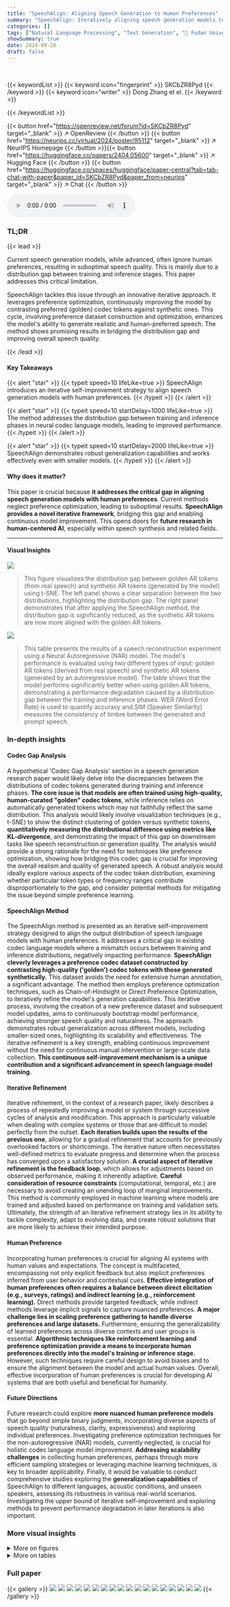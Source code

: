 ```yaml
---
title: "SpeechAlign: Aligning Speech Generation to Human Preferences"
summary: "SpeechAlign: Iteratively aligning speech generation models to human preferences via preference optimization, bridging distribution gaps for improved speech quality."
categories: []
tags: ["Natural Language Processing", "Text Generation", "🏢 Fudan University",]
showSummary: true
date: 2024-09-26
draft: false
---
```


<br>

{{< keywordList >}}
{{< keyword icon="fingerprint" >}} SKCbZR8Pyd {{< /keyword >}}
{{< keyword icon="writer" >}} Dong Zhang et el. {{< /keyword >}}
 
{{< /keywordList >}}

{{< button href="https://openreview.net/forum?id=SKCbZR8Pyd" target="_blank" >}}
↗ OpenReview
{{< /button >}}
{{< button href="https://neurips.cc/virtual/2024/poster/95112" target="_blank" >}}
↗ NeurIPS Homepage
{{< /button >}}{{< button href="https://huggingface.co/papers/2404.05600" target="_blank" >}}
↗ Hugging Face
{{< /button >}}
{{< button href="https://huggingface.co/spaces/huggingface/paper-central?tab=tab-chat-with-paper&paper_id=SKCbZR8Pyd&paper_from=neurips" target="_blank" >}}
↗ Chat
{{< /button >}}



<audio controls>
    <source src="https://ai-paper-reviewer.com/SKCbZR8Pyd/podcast.wav" type="audio/wav">
    Your browser does not support the audio element.
</audio>


### TL;DR


{{< lead >}}

Current speech generation models, while advanced, often ignore human preferences, resulting in suboptimal speech quality. This is mainly due to a distribution gap between training and inference stages.  This paper addresses this critical limitation. 



SpeechAlign tackles this issue through an innovative iterative approach. It leverages preference optimization, continuously improving the model by contrasting preferred (golden) codec tokens against synthetic ones. This cycle, involving preference dataset construction and optimization, enhances the model's ability to generate realistic and human-preferred speech. The method shows promising results in bridging the distribution gap and improving overall speech quality.

{{< /lead >}}


#### Key Takeaways

{{< alert "star" >}}
{{< typeit speed=10 lifeLike=true >}} SpeechAlign introduces an iterative self-improvement strategy to align speech generation models with human preferences. {{< /typeit >}}
{{< /alert >}}

{{< alert "star" >}}
{{< typeit speed=10 startDelay=1000 lifeLike=true >}} The method addresses the distribution gap between training and inference phases in neural codec language models, leading to improved performance. {{< /typeit >}}
{{< /alert >}}

{{< alert "star" >}}
{{< typeit speed=10 startDelay=2000 lifeLike=true >}} SpeechAlign demonstrates robust generalization capabilities and works effectively even with smaller models. {{< /typeit >}}
{{< /alert >}}

#### Why does it matter?
This paper is crucial because **it addresses the critical gap in aligning speech generation models with human preferences**.  Current methods neglect preference optimization, leading to suboptimal results.  **SpeechAlign provides a novel iterative framework**, bridging this gap and enabling continuous model improvement. This opens doors for **future research in human-centered AI**, especially within speech synthesis and related fields.

------
#### Visual Insights



![](https://ai-paper-reviewer.com/SKCbZR8Pyd/figures_2_1.jpg)

> This figure visualizes the distribution gap between golden AR tokens (from real speech) and synthetic AR tokens (generated by the model) using t-SNE. The left panel shows a clear separation between the two distributions, highlighting the distribution gap. The right panel demonstrates that after applying the SpeechAlign method, the distribution gap is significantly reduced, as the synthetic AR tokens are now more aligned with the golden AR tokens.





![](https://ai-paper-reviewer.com/SKCbZR8Pyd/tables_2_1.jpg)

> This table presents the results of a speech reconstruction experiment using a Neural Autoregressive (NAR) model.  The model's performance is evaluated using two different types of input: golden AR tokens (derived from real speech) and synthetic AR tokens (generated by an autoregressive model).  The table shows that the model performs significantly better when using golden AR tokens, demonstrating a performance degradation caused by a distribution gap between the training and inference phases.  WER (Word Error Rate) is used to quantify accuracy and SIM (Speaker Similarity) measures the consistency of timbre between the generated and prompt speech.





### In-depth insights


#### Codec Gap Analysis
A hypothetical 'Codec Gap Analysis' section in a speech generation research paper would likely delve into the discrepancies between the distributions of codec tokens generated during training and inference phases.  **The core issue is that models are often trained using high-quality, human-curated "golden" codec tokens**, while inference relies on automatically generated tokens which may not faithfully reflect the same distribution.  This analysis would likely involve visualization techniques (e.g., t-SNE) to show the distinct clustering of golden versus synthetic tokens, **quantitatively measuring the distributional difference using metrics like KL-divergence**, and demonstrating the impact of this gap on downstream tasks like speech reconstruction or generation quality.  The analysis would provide a strong rationale for the need for techniques like preference optimization, showing how bridging this codec gap is crucial for improving the overall realism and quality of generated speech.  A robust analysis would ideally explore various aspects of the codec token distribution, examining whether particular token types or frequency ranges contribute disproportionately to the gap, and consider potential methods for mitigating the issue beyond simple preference learning.

#### SpeechAlign Method
The SpeechAlign method is presented as an iterative self-improvement strategy designed to align the output distribution of speech language models with human preferences.  It addresses a critical gap in existing codec language models where a mismatch occurs between training and inference distributions, negatively impacting performance. **SpeechAlign cleverly leverages a preference codec dataset constructed by contrasting high-quality ('golden') codec tokens with those generated synthetically.** This dataset avoids the need for extensive human annotation, a significant advantage.  The method then employs preference optimization techniques, such as Chain-of-Hindsight or Direct Preference Optimization, to iteratively refine the model's generation capabilities.  This iterative process, involving the creation of a new preference dataset and subsequent model updates, aims to continuously bootstrap model performance, achieving stronger speech quality and naturalness. The approach demonstrates robust generalization across different models, including smaller-sized ones, highlighting its scalability and effectiveness. The iterative refinement is a key strength, enabling continuous improvement without the need for continuous manual intervention or large-scale data collection.  **This continuous self-improvement mechanism is a unique contribution and a significant advancement in speech language model training.**

#### Iterative Refinement
Iterative refinement, in the context of a research paper, likely describes a process of repeatedly improving a model or system through successive cycles of analysis and modification.  This approach is particularly valuable when dealing with complex systems or those that are difficult to model perfectly from the outset. **Each iteration builds upon the results of the previous one**, allowing for a gradual refinement that accounts for previously overlooked factors or shortcomings.  The iterative nature often necessitates well-defined metrics to evaluate progress and determine when the process has converged upon a satisfactory solution. **A crucial aspect of iterative refinement is the feedback loop**, which allows for adjustments based on observed performance, making it inherently adaptive.  **Careful consideration of resource constraints** (computational, temporal, etc.) are necessary to avoid creating an unending loop of marginal improvements. This method is commonly employed in machine learning where models are trained and adjusted based on performance on training and validation sets.  Ultimately, the strength of an iterative refinement strategy lies in its ability to tackle complexity, adapt to evolving data, and create robust solutions that are more likely to achieve their intended purpose.

#### Human Preference
Incorporating human preferences is crucial for aligning AI systems with human values and expectations.  The concept is multifaceted, encompassing not only explicit feedback but also implicit preferences inferred from user behavior and contextual cues.  **Effective integration of human preferences often requires a balance between direct elicitation (e.g., surveys, ratings) and indirect learning (e.g., reinforcement learning).**  Direct methods provide targeted feedback, while indirect methods leverage implicit signals to capture nuanced preferences.  **A major challenge lies in scaling preference gathering to handle diverse preferences and large datasets.**  Furthermore, ensuring the generalizability of learned preferences across diverse contexts and user groups is essential.  **Algorithmic techniques like reinforcement learning and preference optimization provide a means to incorporate human preferences directly into the model's training or inference stage.** However, such techniques require careful design to avoid biases and to ensure the alignment between the model and actual human values.  Overall, effective incorporation of human preferences is crucial for developing AI systems that are both useful and beneficial for humanity.

#### Future Directions
Future research could explore **more nuanced human preference models** that go beyond simple binary judgments, incorporating diverse aspects of speech quality (naturalness, clarity, expressiveness) and exploring individual preferences.  Investigating preference optimization techniques for the non-autoregressive (NAR) models, currently neglected, is crucial for holistic codec language model improvement.  **Addressing scalability challenges** in collecting human preferences, perhaps through more efficient sampling strategies or leveraging machine learning techniques, is key to broader applicability.  Finally, it would be valuable to conduct comprehensive studies exploring the **generalization capabilities** of SpeechAlign to different languages, acoustic conditions, and unseen speakers, assessing its robustness in various real-world scenarios.  Investigating the upper bound of iterative self-improvement and exploring methods to prevent performance degradation in later iterations is also important.


### More visual insights

<details>
<summary>More on figures
</summary>


![](https://ai-paper-reviewer.com/SKCbZR8Pyd/figures_3_1.jpg)

> This figure shows the inference process of codec language models and the proposed SpeechAlign method. The left panel shows the standard process: text is fed into an autoregressive language model (AR LM) to generate autoregressive tokens (AR tokens); these tokens and a prompt are fed into a non-autoregressive language model (NAR LM) to produce non-autoregressive tokens (NAR tokens); finally, NAR tokens are decoded to generate speech. The right panel illustrates the SpeechAlign method, where a preference dataset is created comparing golden AR tokens (from real speech) to synthetic AR tokens (from the AR LM).  This dataset is then used in preference optimization to iteratively improve the AR LM. The overall goal is to improve the alignment between the model's generated speech and human preferences.


![](https://ai-paper-reviewer.com/SKCbZR8Pyd/figures_6_1.jpg)

> This figure presents a qualitative comparison of speech generated by different models using the zero-shot text-to-speech task.  It shows the results of a human evaluation where listeners compared the speech quality produced by the baseline model (SFT), and several models that have undergone preference optimization (SpeechAlign-RLHF-PPO, SpeechAlign-DPO-Iter1, SpeechAlign-DPO-Iter2, SpeechAlign-DPO-Iter3, SpeechAlign-BoN, and SpeechAlign-CoH). The comparison is done for two datasets, LibriSpeech and VCTK. The results are displayed in terms of win, tie, and lose rates showing which model's output was preferred by the human listeners.  The visualization helps to understand how preference optimization strategies affect the qualitative aspects of speech generation, comparing to a model only trained with supervised finetuning.


![](https://ai-paper-reviewer.com/SKCbZR8Pyd/figures_7_1.jpg)

> This figure shows the results of zero-shot text-to-speech (TTS) experiments using different numbers of iterations of direct preference optimization (DPO).  The left panel displays WER (Word Error Rate) and SIM (Speaker Similarity) scores. Lower WER indicates better accuracy, while higher SIM indicates better voice similarity to the reference speaker. The right panel shows QMOS (Quality Mean Opinion Score) and SMOS (Speaker Mean Opinion Score). Higher QMOS suggests better overall speech quality, and higher SMOS implies greater similarity between the generated and original speech in terms of speaker characteristics. The results indicate that the iterative DPO process improves various metrics of the generated speech, up to a certain point, after which performance might decrease slightly.


![](https://ai-paper-reviewer.com/SKCbZR8Pyd/figures_8_1.jpg)

> This figure shows the performance comparison of SpeechAlign with different preference data sizes and model sizes. The left subfigure shows that increasing the preference data size from 0 to 50k improves the model performance, but adding more data (250k) does not provide further improvement. This indicates an optimal size for the preference data. The right subfigure shows that SpeechAlign also works well with smaller models, improving the performance even with a relatively small model.


</details>




<details>
<summary>More on tables
</summary>


![](https://ai-paper-reviewer.com/SKCbZR8Pyd/tables_3_1.jpg)
> This table presents the results of a human evaluation comparing speech reconstructed from two types of audio representations: golden AR tokens (ground truth) and synthetic AR tokens (model-generated).  It shows the percentage of times human listeners preferred the speech generated from golden AR tokens ('Golden Win'), found them equivalent ('Tie'), or preferred the speech generated from synthetic AR tokens ('Golden Lose'). The results demonstrate the preference for ground truth representations over model-generated ones.

![](https://ai-paper-reviewer.com/SKCbZR8Pyd/tables_6_1.jpg)
> This table presents the results of a zero-shot text-to-speech experiment using several models on two datasets, LibriSpeech and VCTK.  The models include a baseline (SpeechAlign-sft) and several variants using different preference optimization strategies (CoH, BoN, RLHF-PPO, and iterative DPO). For each model and dataset, the table shows the Word Error Rate (WER), Speaker Similarity (SIM), Quality Mean Opinion Score (QMOS), and Speaker Mean Opinion Score (SMOS).  Lower WER is better, while higher SIM, QMOS, and SMOS are better. The ground truth results are included for comparison, providing a quantitative assessment of the performance of various models in generating speech from text without prior training on those specific datasets.

</details>




### Full paper

{{< gallery >}}
<img src="https://ai-paper-reviewer.com/SKCbZR8Pyd/1.png" class="grid-w50 md:grid-w33 xl:grid-w25" />
<img src="https://ai-paper-reviewer.com/SKCbZR8Pyd/2.png" class="grid-w50 md:grid-w33 xl:grid-w25" />
<img src="https://ai-paper-reviewer.com/SKCbZR8Pyd/3.png" class="grid-w50 md:grid-w33 xl:grid-w25" />
<img src="https://ai-paper-reviewer.com/SKCbZR8Pyd/4.png" class="grid-w50 md:grid-w33 xl:grid-w25" />
<img src="https://ai-paper-reviewer.com/SKCbZR8Pyd/5.png" class="grid-w50 md:grid-w33 xl:grid-w25" />
<img src="https://ai-paper-reviewer.com/SKCbZR8Pyd/6.png" class="grid-w50 md:grid-w33 xl:grid-w25" />
<img src="https://ai-paper-reviewer.com/SKCbZR8Pyd/7.png" class="grid-w50 md:grid-w33 xl:grid-w25" />
<img src="https://ai-paper-reviewer.com/SKCbZR8Pyd/8.png" class="grid-w50 md:grid-w33 xl:grid-w25" />
<img src="https://ai-paper-reviewer.com/SKCbZR8Pyd/9.png" class="grid-w50 md:grid-w33 xl:grid-w25" />
<img src="https://ai-paper-reviewer.com/SKCbZR8Pyd/10.png" class="grid-w50 md:grid-w33 xl:grid-w25" />
<img src="https://ai-paper-reviewer.com/SKCbZR8Pyd/11.png" class="grid-w50 md:grid-w33 xl:grid-w25" />
<img src="https://ai-paper-reviewer.com/SKCbZR8Pyd/12.png" class="grid-w50 md:grid-w33 xl:grid-w25" />
<img src="https://ai-paper-reviewer.com/SKCbZR8Pyd/13.png" class="grid-w50 md:grid-w33 xl:grid-w25" />
<img src="https://ai-paper-reviewer.com/SKCbZR8Pyd/14.png" class="grid-w50 md:grid-w33 xl:grid-w25" />
<img src="https://ai-paper-reviewer.com/SKCbZR8Pyd/15.png" class="grid-w50 md:grid-w33 xl:grid-w25" />
<img src="https://ai-paper-reviewer.com/SKCbZR8Pyd/16.png" class="grid-w50 md:grid-w33 xl:grid-w25" />
<img src="https://ai-paper-reviewer.com/SKCbZR8Pyd/17.png" class="grid-w50 md:grid-w33 xl:grid-w25" />
<img src="https://ai-paper-reviewer.com/SKCbZR8Pyd/18.png" class="grid-w50 md:grid-w33 xl:grid-w25" />
{{< /gallery >}}
